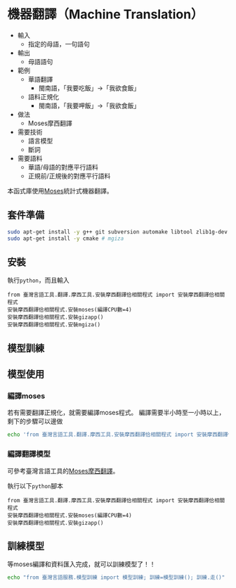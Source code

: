 # 機器翻譯（Machine Translation）
* 輸入
  * 指定的母語，一句語句
* 輸出
  * 母語語句
* 範例
  * 華語翻譯
    *  閩南語，「我要吃飯」→「我欲食飯」
  * 語料正規化
    *  閩南語，「我要呷飯」→「我欲食飯」
* 做法
  * Moses摩西翻譯
* 需要技術
  * 語言模型
  * 斷詞
* 需要語料
  * 華語/母語的對應平行語料
  * 正規前/正規後的對應平行語料
  
本函式庫使用[Moses](http://www.statmt.org/moses/?n=Development.GetStarted)統計式機器翻譯。

## 套件準備
```bash
sudo apt-get install -y g++ git subversion automake libtool zlib1g-dev libboost-all-dev libbz2-dev liblzma-dev python3-dev libgoogle-perftools-dev libxmlrpc-c++.*-dev # moses, libxmlrpc for mosesserver
sudo apt-get install -y cmake # mgiza
```

## 安裝
執行`python`，而且輸入
```python3
from 臺灣言語工具.翻譯.摩西工具.安裝摩西翻譯佮相關程式 import 安裝摩西翻譯佮相關程式
安裝摩西翻譯佮相關程式.安裝moses(編譯CPU數=4)
安裝摩西翻譯佮相關程式.安裝gizapp()
安裝摩西翻譯佮相關程式.安裝mgiza()
```

## 模型訓練

## 模型使用

### 編譯moses
若有需要翻譯正規化，就需要編譯moses程式。
編譯需要半小時至一小時以上，剩下的步驟可以邊做
```bash
echo 'from 臺灣言語工具.翻譯.摩西工具.安裝摩西翻譯佮相關程式 import 安裝摩西翻譯佮相關程式; 安裝摩西翻譯佮相關程式.安裝moses(編譯CPU數=3); 安裝摩西翻譯佮相關程式.安裝gizapp()' | python
```

### 編譯翻譯模型
可參考臺灣言語工具的[Moses摩西翻譯](http://sih4sing5hong5.github.io/tai5-uan5_gian5-gi2_kang1-ku7/%E6%A9%9F%E5%99%A8%E7%BF%BB%E8%AD%AF.html)。

執行以下`python`腳本
```python3
from 臺灣言語工具.翻譯.摩西工具.安裝摩西翻譯佮相關程式 import 安裝摩西翻譯佮相關程式
安裝摩西翻譯佮相關程式.安裝moses(編譯CPU數=4)
安裝摩西翻譯佮相關程式.安裝gizapp()
```

## 訓練模型
等moses編譯和資料匯入完成，就可以訓練模型了！！
```bash
echo "from 臺灣言語服務.模型訓練 import 模型訓練; 訓練=模型訓練(); 訓練.走()" | python manage.py shell  
```